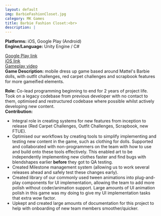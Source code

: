 ```yaml
---
layout: default
img: BarbieFashionCloset.jpg
category: MK Games
title: Barbie Fashion Closet:<br>
description: |
---
```

**Platforms:** iOS, Google Play (Android) <br>
**Engine/Language:** Unity Engine / C# <br>

<a href="https://play.google.com/store/apps/details?id=com.mattel.barbiesparkleblastkids&hl=en_AU">Google Play link</a> <br>
<a href="https://apps.apple.com/us/app/barbie-fashion-closet/id1246820069">iOS link</a> <br>
<a href="https://www.youtube.com/watch?v=v0Bw7X6YlIs&ab_channel=Barbie">Gameplay video</a> <br>
**Game Description:** mobile dress up game based around Mattel's Barbie dolls, with outfit challenges, red carpet challenges and scrapbook features for more gameified elements. <br> 

**Role:** Co-lead programming beginning to end for 2 years of project life. <br>
Took on a legacy codebase from previous developer with no contact to them, optimised and restructured codebase where possible whilst actively developing new content. <br>
**Contribution:** 
- Integral role in creating systems for new features from inception to release (Red Carpet Challenges, Outfit Challenges, Scrapbook, new FTUE). <br>
- Optimised our workflows by creating tools to simplify implementing and testing new content in the game, such as clothing for dolls. Supported and collaborated with non-programmers on the team with how to use and build onto these tools effectively. This enabled art to be independently implementing new clothes faster and find bugs with blendshapes earlier **before** they got to QA testing. <br>
- Created Milestone management system (allowing us to work several releases ahead and safely test these changes early). <br>
- Created library of our commonly used tween animations into plug-and-play components for UI implementation, allowing the team to add more polish without coder/animation support. Large amounts of UI animation polish in this game was my doing to give my UI implementation tasks that extra wow factor. <br>
- Upkept and created large amounts of documentation for this project to help with onboarding of new team members smoother/quicker. <br>
